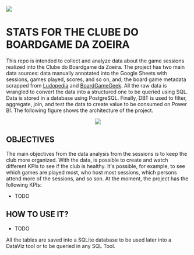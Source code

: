 [![](https://img.shields.io/static/v1?label=python&message=3.11&color=blue&logo=python)](https://www.python.org/downloads/release/python-3110/)

# STATS FOR THE CLUBE DO BOARDGAME DA ZOEIRA

This repo is intended to collect and analyze data about the game sessions realized into the Clube do Boardgame da Zoeira. The project has two main data sources: data manually annotated into the Google Sheets with sessions, games played, scores, and so on, and; the board game metadata scrapped from [Ludopedia](https://ludopedia.com.br) and [BoardGameGeek](https://boardgamegeek.com/). All the raw data is wrangled to convert the data into a structured one to be queried using SQL. Data is stored in a database using PostgreSQL. Finally, DBT is used to filter, aggregate, join, and test the data to create value to be consumed on Power BI. The following figure shows the architecture of the project.

<p align="center" width="100%">
    <img src="https://github.com/guilhermenoronha/stats_bg/assets/2208226/17379177-1311-4b5c-a5b1-a4b4c6cd3d98"> 
</p>

## OBJECTIVES

The main objectives from the data analysis from the sessions is to keep the club more organized. With the data, is possible to create and watch different KPIs to see if the club is healthy. It's possible, for example, to see which games are played most, who host most sessions, which persons attend more of the sessions, and so son. At the moment, the project has the following KPIs:

- TODO   

## HOW TO USE IT?
- TODO

All the tables are saved into a SQLite database to be used later into a DataViz tool or to be queried in any SQL Tool.

